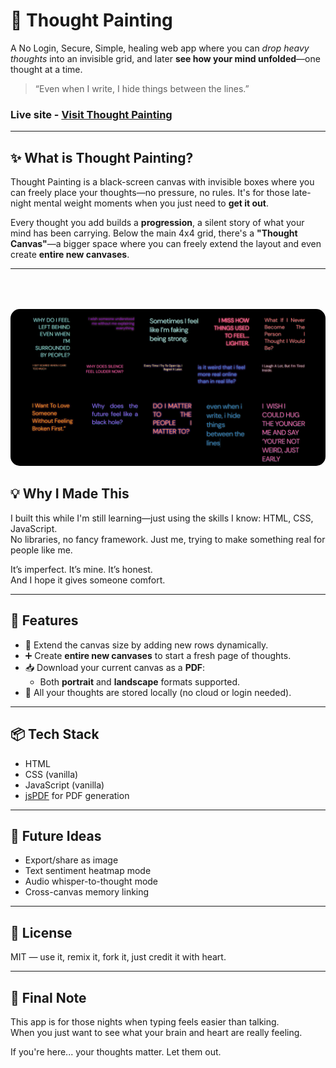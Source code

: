 # 🖤 Thought Painting

A No Login, Secure, Simple, healing web app where you can *drop heavy thoughts* into an invisible grid, and later **see how your mind unfolded**—one thought at a time.

> “Even when I write, I hide things between the lines.”

### Live site - [Visit Thought Painting](https://thoughtpainting.netlify.app/)
---

## ✨ What is Thought Painting?

Thought Painting is a black-screen canvas with invisible boxes where you can freely place your thoughts—no pressure, no rules. It's for those late-night mental weight moments when you just need to **get it out**.

Every thought you add builds a **progression**, a silent story of what your mind has been carrying. Below the main 4x4 grid, there's a **"Thought Canvas"**—a bigger space where you can freely extend the layout and even create **entire new canvases**.

---

<img src="image.png" alt="Thought canvas Example image" style="max-width: 100%; height: auto; object-fit: contain; margin-top: 50px; border-radius: 15px;">

## 💡 Why I Made This

I built this while I'm still learning—just using the skills I know: HTML, CSS, JavaScript.  
No libraries, no fancy framework. Just me, trying to make something real for people like me.

It’s imperfect. It’s mine. It’s honest.  
And I hope it gives someone comfort.

---

## 🔧 Features

- 🎨 Extend the canvas size by adding new rows dynamically.
- ➕ Create **entire new canvases** to start a fresh page of thoughts.
- 📥 Download your current canvas as a **PDF**:
  - Both **portrait** and **landscape** formats supported.
- 💾 All your thoughts are stored locally (no cloud or login needed).

---

## 📦 Tech Stack

- HTML
- CSS (vanilla)
- JavaScript (vanilla)
- [jsPDF](https://github.com/parallax/jsPDF) for PDF generation

---

## 🚀 Future Ideas

- Export/share as image  
- Text sentiment heatmap mode  
- Audio whisper-to-thought mode  
- Cross-canvas memory linking  

---

## 📜 License

MIT — use it, remix it, fork it, just credit it with heart.

---

## 🤍 Final Note

This app is for those nights when typing feels easier than talking.  
When you just want to see what your brain and heart are really feeling.

If you're here... your thoughts matter. Let them out.

